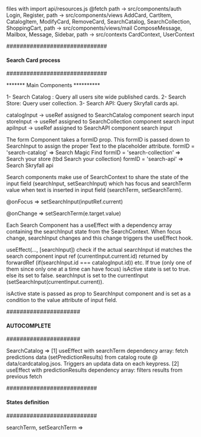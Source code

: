 files with import api/resources.js @fetch path -> src/components/auth Login, Register, path -> src/components/views AddCard, CartItem, CatalogItem, ModifyCard, RemoveCard, SearchCatalog, SearchCollection, ShoppingCart, path -> src/components/views/mail ComposeMessage, Mailbox, Message, Sidebar, path -> src/contexts CardContext, UserContext

##############################
#### Search Card process ####
##############################

******* Main Components **********

1- Search Catalog : Query all users site wide published cards.
2- Search Store: Query user collection.
3- Search API: Query Skryfall cards api.


catalogInput -> useRef assigned to SearchCatalog component search input
storeInput -> useRef assigned to SearchCollection component search input
apiInput -> useRef assigned to SearchAPI component search input

The form Component takes a formID prop. This formID is passed down to SearchInput to assign the proper Text to the placeholder attribute. 
formID = 'search-catalog' => Search Magic Find
formID = 'search-collection' => Search your store (tbd Search your collection)
formID = 'search-api' => Search Skryfall api


Search components make use of SearchContext to share the state of the input field (searchInput, setSearchInput) which has focus and searchTerm value when text is inserted in input field (searchTerm, setSearchTerm).

@onFocus => setSearchInput(inputRef.current)

@onChange => setSearchTerm(e.target.value)

Each Search Component has a useEffect with a dependency array containing the searchInput state from the SearchContext. When focus change, searchInput changes and this change triggers the useEffect hook. 

useEffect(..., [searchInput]) check if the actual searchInput id matches the search component input ref (currentInput.current.id) returned by forwardRef (if(searchInput.id === catalogInput.id)) etc.
If true (only one of them since only one at a time can have focus) isActive state is set to true. else its set to false. 
searchInput is set to the currentInput (setSearchInput(currentInput.current)). 
 
isActive state is passed as prop to SearchInput component and is set as a condition to the value attribute of input field. 




######################
#### AUTOCOMPLETE ####
######################

SearchCatalog => 
[1] useEffect with searchTerm dependency array: fetch predictions data (setPredictionResults) from catalog route @ data/cardcatalog.jsos. Triggers an updata data on each keypress. 
[2] useEffect with predictionResults dependency array: filters results from previous fetch



###########################
#### States definition ####
###########################

searchTerm, setSearchTerm => 





